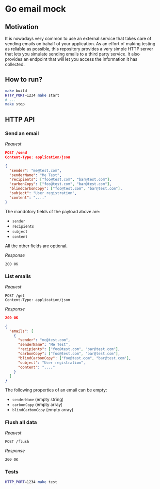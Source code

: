 # Go email mock

## Motivation

It is nowadays very common to use an external service that takes care of sending
emails on bahalf of your application.
As an effort of making testing as reliable as possible, this repository
provides a very simple HTTP server that lets you simulate sending emails to a
third party service. It also provides an endpoint that will let you access the
information it has collected.

## How to run?

```bash
make build
HTTP_PORT=1234 make start
# ...
make stop
```

## HTTP API

### Send an email

*Request*

```json
POST /send
Content-Type: application/json

{
  "sender": "me@test.com",
  "senderName": "Me Test",
  "recipients": ["foo@test.com", "bar@test.com"],
  "carbonCopy": ["foo@test.com", "bar@test.com"],
  "blindCarbonCopy": ["foo@test.com", "bar@test.com"],
  "subject": "User registration",
  "content": "...."
}
```

The mandotory fields of the payload above are:

- `sender`
- `recipients`
- `subject`
- `content`

All the other fields are optional.

*Response*

```
200 OK
```


### List emails

*Request*

```
POST /get
Content-Type: application/json
```

*Response*

```json
200 OK

{
  "emails": [
    {
      "sender": "me@test.com",
      "senderName": "Me Test",
      "recipients": ["foo@test.com", "bar@test.com"],
      "carbonCopy": ["foo@test.com", "bar@test.com"],
      "blindCarbonCopy": ["foo@test.com", "bar@test.com"],
      "subject": "User registration",
      "content": "...."
    }
  ]
}
```

The following properties of an email can be empty:

- `senderName` (empty string)
- `carbonCopy` (empty array)
- `blindCarbonCopy` (empty array)


### Flush all data

*Request*

```
POST /flush
```

*Response*

```
200 OK
```


### Tests

```bash
HTTP_PORT=1234 make test
```

